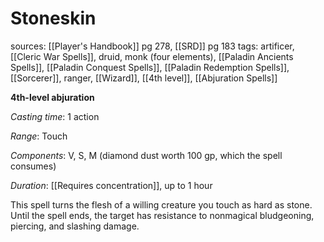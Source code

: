 # Stoneskin
sources: [[Player's Handbook]] pg 278, [[SRD]] pg 183
tags: artificer, [[Cleric War Spells]], druid, monk (four elements), [[Paladin Ancients Spells]], [[Paladin Conquest Spells]], [[Paladin Redemption Spells]], [[Sorcerer]], ranger, [[Wizard]], [[4th level]], [[Abjuration Spells]]

**4th-level abjuration**

*Casting time*: 1 action

*Range*: Touch

*Components*: V, S, M (diamond dust worth 100 gp, which the spell consumes)

*Duration*: [[Requires concentration]], up to 1 hour

This spell turns the flesh of a willing creature you touch as hard as stone. Until the spell ends, the target has resistance to nonmagical bludgeoning, piercing, and slashing damage.

